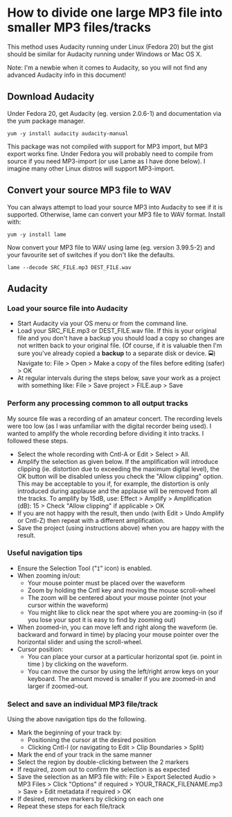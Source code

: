 How to divide one large MP3 file into smaller MP3 files/tracks
==============================================================

This method uses Audacity running under Linux (Fedora 20) but the gist
should be similar for Audacity running under Windows or Mac OS X.

Note: I'm a newbie when it comes to Audacity, so you will not find any
advanced Audacity info in this document!

## Download Audacity
Under Fedora 20, get Audacity (eg. version 2.0.6-1) and documentation
via the yum package manager.

```
yum -y install audacity audacity-manual
```

This package was not compiled with support for MP3 import, but MP3
export works fine. Under Fedora you will probably need to compile from
source if you need MP3-import (or use Lame as I have done below). I 
imagine many other Linux distros will support MP3-import.

## Convert your source MP3 file to WAV

You can always attempt to load your source MP3 into Audacity to see if
it is supported. Otherwise, lame can convert your MP3 file to WAV format.
Install with:

```
yum -y install lame
```

Now convert your MP3 file to WAV using lame (eg. version 3.99.5-2)
and your favourite set of switches if you don't like the defaults.

```
lame --decode SRC_FILE.mp3 DEST_FILE.wav
```

## Audacity

### Load your source file into Audacity
- Start Audacity via your OS menu or from the command line.
- Load your SRC_FILE.mp3 or DEST_FILE.wav file. If this is your original
  file and you don't have a backup you should load a copy so changes
  are not written back to your original file. (Of course, if it is
  valuable then I'm sure you've already copied a __backup__ to a
  separate disk or device.  :oncoming_bus:) Navigate to:
    File > Open > Make a copy of the files before editing (safer) > OK
- At regular intervals during the steps below, save your work as
  a project with something like:
    File > Save project > FILE.aup > Save

### Perform any processing common to all output tracks

My source file was a recording of an amateur concert. The recording levels
were too low (as I was unfamiliar with the digital recorder being used).
I wanted to amplify the whole recording before dividing it into tracks. I
followed these steps.

- Select the whole recording with Cntl-A or Edit > Select > All.
- Amplify the selection as given below. If the amplification will
  introduce clipping (ie. distortion due to exceeding the maximum digital
  level), the OK button will be disabled unless you check the "Allow
  clipping" option. This may be acceptable to you if, for example,
  the distortion is only introduced during applause and the applause
  will be removed from all the tracks. To amplify by 15dB, use:
    Effect > Amplify > Amplification (dB): 15 > Check "Allow clipping" if applicable > OK
- If you are not happy with the result, then undo (with Edit > Undo
  Amplify or Cntl-Z) then repeat with a different amplification.
- Save the project (using instructions above) when you are happy
  with the result.

### Useful navigation tips
- Ensure the Selection Tool ("`I`" icon) is enabled.
- When zooming in/out:
  * Your mouse pointer must be placed over the waveform
  * Zoom by holding the Cntl key and moving the mouse scroll-wheel
  * The zoom will be centered about your mouse pointer (not your cursor
    within the waveform)
  * You might like to click near the spot where you are zooming-in
    (so if you lose your spot it is easy to find by zooming out)
- When zoomed-in, you can move left and right along the waveform
  (ie. backward and forward in time) by placing your mouse pointer over
  the horizontal slider and using the scroll-wheel.
- Cursor position:
  * You can place your cursor at a particular horizontal spot (ie.
    point in time ) by clicking on the waveform.
  * You can move the cursor by using the left/right arrow keys on
    your keyboard. The amount moved is smaller if you are zoomed-in
    and larger if zoomed-out.

### Select and save an individual MP3 file/track

Using the above navigation tips do the following.
- Mark the beginning of your track by:
  * Positioning the cursor at the desired position
  * Clicking Cntl-I (or navigating to Edit > Clip Boundaries > Split)
- Mark the end of your track in the same manner
- Select the region by double-clicking between the 2 markers
- If required, zoom out to confirm the selection is as expected
- Save the selection as an MP3 file with: File > Export Selected Audio >
  MP3 Files > Click "Options" if required > YOUR_TRACK_FILENAME.mp3 >
  Save > Edit metadata if required > OK
- If desired, remove markers by clicking on each one
- Repeat these steps for each file/track

